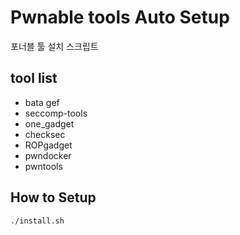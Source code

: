 # Pwnable tools Auto Setup
포너블 툴 설치 스크립트

## tool list
- bata gef
- seccomp-tools
- one_gadget
- checksec
- ROPgadget
- pwndocker
- pwntools

## How to Setup
```bash
./install.sh
```
